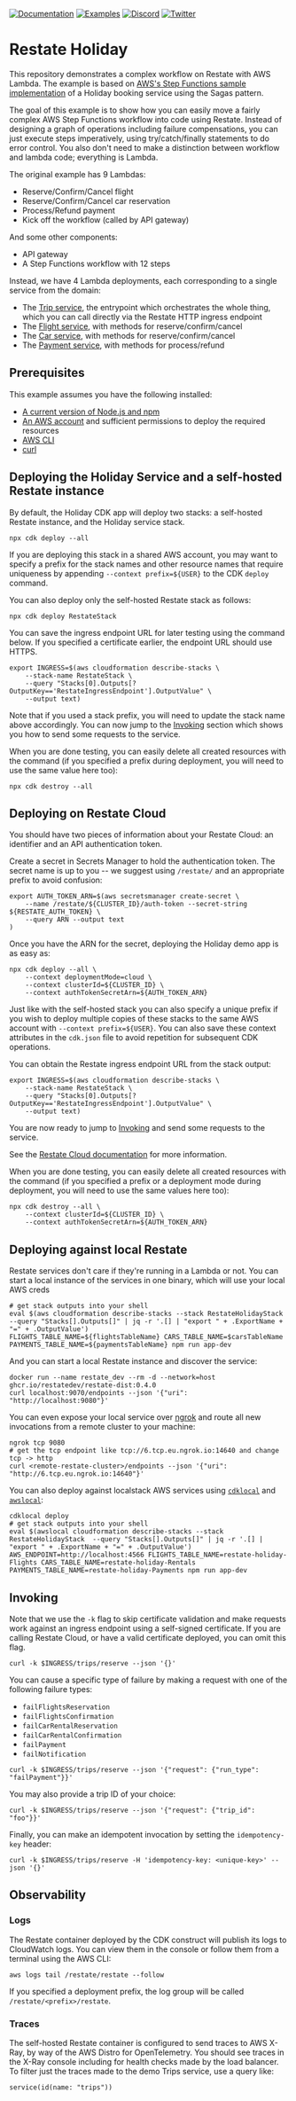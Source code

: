 [![Documentation](https://img.shields.io/badge/doc-reference-blue)](https://docs.restate.dev)
[![Examples](https://img.shields.io/badge/view-examples-blue)](https://github.com/restatedev/examples)
[![Discord](https://img.shields.io/discord/1128210118216007792?logo=discord)](https://discord.gg/skW3AZ6uGd)
[![Twitter](https://img.shields.io/twitter/follow/restatedev.svg?style=social&label=Follow)](https://twitter.com/intent/follow?screen_name=restatedev)

# Restate Holiday

This repository demonstrates a complex workflow on Restate with AWS Lambda.
The example is based on [AWS's Step Functions sample implementation](https://github.com/aws-samples/step-functions-workflows-collection/tree/main/saga-pattern-cdk)
of a Holiday booking service using the Sagas pattern.

The goal of this example is to show how you can easily move a fairly complex AWS Step Functions workflow into code
using Restate. Instead of designing a graph of operations including failure compensations, you can just execute steps
imperatively, using try/catch/finally statements to do error control. You also don't need to make a distinction between
workflow and lambda code; everything is Lambda.

The original example has 9 Lambdas:

- Reserve/Confirm/Cancel flight
- Reserve/Confirm/Cancel car reservation
- Process/Refund payment
- Kick off the workflow (called by API gateway)

And some other components:

- API gateway
- A Step Functions workflow with 12 steps

Instead, we have 4 Lambda deployments, each corresponding to a single service from the domain:

- The [Trip service](./src/trips.ts), the entrypoint which orchestrates the whole thing, which you can call directly via
  the Restate HTTP ingress endpoint
- The [Flight service](./src/flights.ts), with methods for reserve/confirm/cancel
- The [Car service](./src/cars.ts), with methods for reserve/confirm/cancel
- The [Payment service](./src/payments.ts), with methods for process/refund

## Prerequisites

This example assumes you have the following installed:

- [A current version of Node.js and npm](https://docs.npmjs.com/downloading-and-installing-node-js-and-npm)
- [An AWS account](https://aws.amazon.com/) and sufficient permissions to deploy the required resources
- [AWS CLI](https://aws.amazon.com/cli/)
- [curl](https://curl.se)

## Deploying the Holiday Service and a self-hosted Restate instance

By default, the Holiday CDK app will deploy two stacks: a self-hosted Restate instance, and the Holiday service stack.

```shell
npx cdk deploy --all
```

If you are deploying this stack in a shared AWS account, you may want to specify a prefix for the stack names and other
resource names that require uniqueness by appending `--context prefix=${USER}` to the CDK `deploy` command.

You can also deploy only the self-hosted Restate stack as follows:

```shell
npx cdk deploy RestateStack
```

You can save the ingress endpoint URL for later testing using the command below. If you specified a certificate earlier,
the endpoint URL should use HTTPS.

```shell
export INGRESS=$(aws cloudformation describe-stacks \
    --stack-name RestateStack \
    --query "Stacks[0].Outputs[?OutputKey=='RestateIngressEndpoint'].OutputValue" \
    --output text)
```

Note that if you used a stack prefix, you will need to update the stack name above accordingly. You can now jump to the
[Invoking](#Invoking) section which shows you how to send some requests to the service.

When you are done testing, you can easily delete all created resources with the command (if you specified a prefix
during deployment, you will need to use the same value here too):

```shell
npx cdk destroy --all
```

## Deploying on Restate Cloud

You should have two pieces of information about your Restate Cloud: an identifier and an API authentication token.

Create a secret in Secrets Manager to hold the authentication token. The secret name is up to you -- we suggest
using `/restate/` and an appropriate prefix to avoid confusion:

```shell
export AUTH_TOKEN_ARN=$(aws secretsmanager create-secret \
    --name /restate/${CLUSTER_ID}/auth-token --secret-string ${RESTATE_AUTH_TOKEN} \
    --query ARN --output text
)
```

Once you have the ARN for the secret, deploying the Holiday demo app is as easy as:

```shell
npx cdk deploy --all \
    --context deploymentMode=cloud \
    --context clusterId=${CLUSTER_ID} \
    --context authTokenSecretArn=${AUTH_TOKEN_ARN}
```

Just like with the self-hosted stack you can also specify a unique prefix if you wish to deploy multiple copies of these
stacks to the same AWS account with `--context prefix=${USER}`. You can also save these context attributes in the
`cdk.json` file to avoid repetition for subsequent CDK operations.

You can obtain the Restate ingress endpoint URL from the stack output:

```shell
export INGRESS=$(aws cloudformation describe-stacks \
    --stack-name RestateStack \
    --query "Stacks[0].Outputs[?OutputKey=='RestateIngressEndpoint'].OutputValue" \
    --output text)
```
You are now ready to jump to [Invoking](#Invoking) and send some requests to the service.

See the [Restate Cloud documentation](https://docs.restate.dev/deploy/restate_cloud#giving-permission-for-your-cluster-to-invoke-your-lambdas)
for more information.

When you are done testing, you can easily delete all created resources with the command (if you specified a prefix or a
deployment mode during deployment, you will need to use the same values here too):

```shell
npx cdk destroy --all \
    --context clusterId=${CLUSTER_ID} \
    --context authTokenSecretArn=${AUTH_TOKEN_ARN}
```

## Deploying against local Restate

Restate services don't care if they're running in a Lambda or not.
You can start a local instance of the services in one binary, which will use your local AWS creds

```shell
# get stack outputs into your shell
eval $(aws cloudformation describe-stacks --stack RestateHolidayStack  --query "Stacks[].Outputs[]" | jq -r '.[] | "export " + .ExportName + "=" + .OutputValue')
FLIGHTS_TABLE_NAME=${flightsTableName} CARS_TABLE_NAME=$carsTableName PAYMENTS_TABLE_NAME=${paymentsTableName} npm run app-dev
```

And you can start a local Restate instance and discover the service:

```
docker run --name restate_dev --rm -d --network=host ghcr.io/restatedev/restate-dist:0.4.0
curl localhost:9070/endpoints --json '{"uri": "http://localhost:9080"}'
```

You can even expose your local service over [ngrok](https://ngrok.com/) and route all new invocations from a remote cluster to your machine:

```shell
ngrok tcp 9080
# get the tcp endpoint like tcp://6.tcp.eu.ngrok.io:14640 and change tcp -> http
curl <remote-restate-cluster>/endpoints --json '{"uri": "http://6.tcp.eu.ngrok.io:14640"}'
```

You can also deploy against localstack AWS services using [`cdklocal`](https://github.com/localstack/aws-cdk-local)
and [`awslocal`](https://github.com/localstack/awscli-local):

```shell
cdklocal deploy
# get stack outputs into your shell
eval $(awslocal cloudformation describe-stacks --stack RestateHolidayStack  --query "Stacks[].Outputs[]" | jq -r '.[] | "export " + .ExportName + "=" + .OutputValue')
AWS_ENDPOINT=http://localhost:4566 FLIGHTS_TABLE_NAME=restate-holiday-Flights CARS_TABLE_NAME=restate-holiday-Rentals PAYMENTS_TABLE_NAME=restate-holiday-Payments npm run app-dev
```

## Invoking

Note that we use the `-k` flag to skip certificate validation and make requests work against an ingress endpoint using a
self-signed certificate. If you are calling Restate Cloud, or have a valid certificate deployed, you can omit this flag.

```shell
curl -k $INGRESS/trips/reserve --json '{}'
```

You can cause a specific type of failure by making a request with one of the following failure types:

- `failFlightsReservation`
- `failFlightsConfirmation`
- `failCarRentalReservation`
- `failCarRentalConfirmation`
- `failPayment`
- `failNotification`

```shell
curl -k $INGRESS/trips/reserve --json '{"request": {"run_type": "failPayment"}}'
```

You may also provide a trip ID of your choice:

```shell
curl -k $INGRESS/trips/reserve --json '{"request": {"trip_id": "foo"}}'
```

Finally, you can make an idempotent invocation by setting the `idempotency-key` header:

```shell
curl -k $INGRESS/trips/reserve -H 'idempotency-key: <unique-key>' --json '{}'
```

## Observability

### Logs

The Restate container deployed by the CDK construct will publish its logs to CloudWatch logs. You can view them in the
console or follow them from a terminal using the AWS CLI:

```shell
aws logs tail /restate/restate --follow
```

If you specified a deployment prefix, the log group will be called `/restate/<prefix>/restate`.

### Traces

The self-hosted Restate container is configured to send traces to AWS X-Ray, by way of the AWS Distro for OpenTelemetry.
You should see traces in the X-Ray console including for health checks made by the load balancer. To filter just the
traces made to the demo Trips service, use a query like:

```
service(id(name: "trips"))
```
